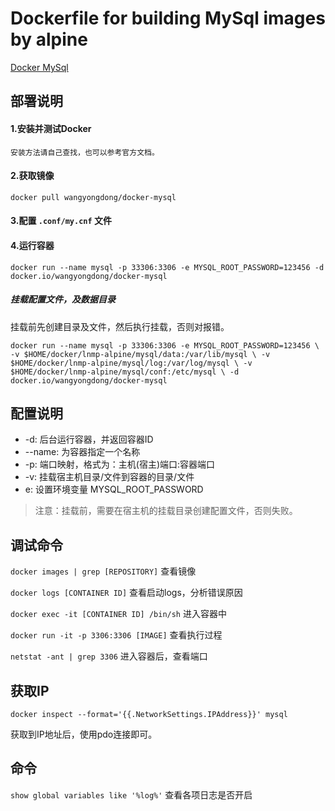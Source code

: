 # Dockerfile for building MySql images by alpine
[Docker MySql](https://github.com/wangyongdong/docker-alpine/tree/master/mysql)

## 部署说明


#### 1.安装并测试Docker
    安装方法请自己查找，也可以参考官方文档。


#### 2.获取镜像

`docker pull wangyongdong/docker-mysql`


#### 3.配置 `.conf/my.cnf` 文件


#### 4.运行容器

`docker run --name mysql -p 33306:3306 -e MYSQL_ROOT_PASSWORD=123456 -d docker.io/wangyongdong/docker-mysql`


##### 挂载配置文件，及数据目录

挂载前先创建目录及文件，然后执行挂载，否则对报错。

`docker run --name mysql -p 33306:3306 -e MYSQL_ROOT_PASSWORD=123456 \
-v $HOME/docker/lnmp-alpine/mysql/data:/var/lib/mysql \
-v $HOME/docker/lnmp-alpine/mysql/log:/var/log/mysql \
-v $HOME/docker/lnmp-alpine/mysql/conf:/etc/mysql \
-d docker.io/wangyongdong/docker-mysql`


## 配置说明

 - -d: 后台运行容器，并返回容器ID
 - --name: 为容器指定一个名称
 - -p: 端口映射，格式为：主机(宿主)端口:容器端口
 - -v: 挂载宿主机目录/文件到容器的目录/文件
 - e: 设置环境变量 MYSQL_ROOT_PASSWORD
 
> 注意：挂载前，需要在宿主机的挂载目录创建配置文件，否则失败。


## 调试命令

`docker images | grep [REPOSITORY]` 查看镜像

`docker logs [CONTAINER ID]` 查看启动logs，分析错误原因

`docker exec -it [CONTAINER ID] /bin/sh` 进入容器中

`docker run -it -p 3306:3306 [IMAGE]` 查看执行过程

`netstat -ant | grep 3306` 进入容器后，查看端口


## 获取IP
    
`docker inspect --format='{{.NetworkSettings.IPAddress}}' mysql`
    
获取到IP地址后，使用pdo连接即可。


## 命令

`show global variables like '%log%'` 查看各项日志是否开启